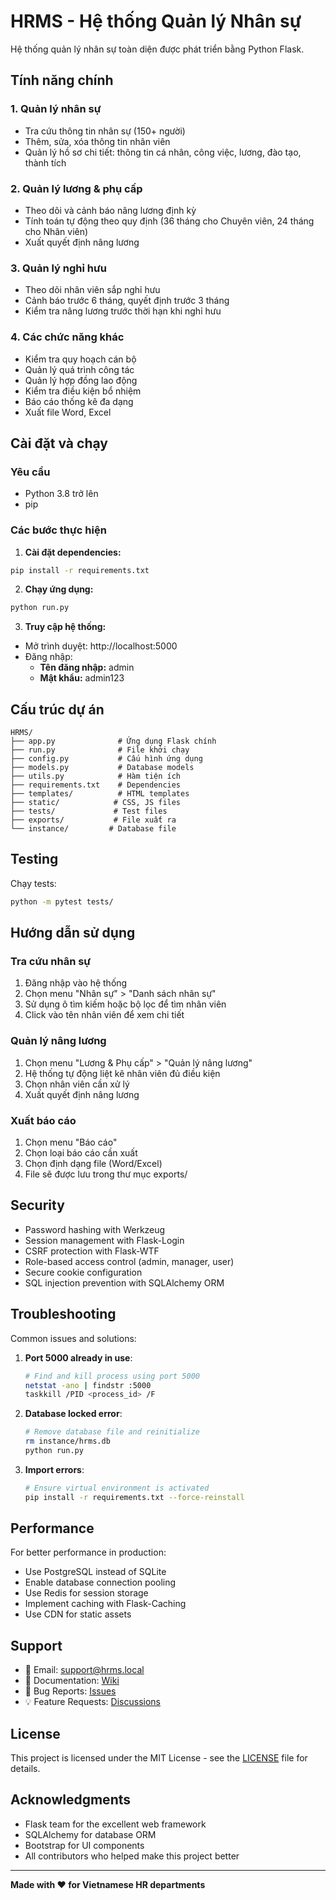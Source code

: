 # HRMS - Hệ thống Quản lý Nhân sự

Hệ thống quản lý nhân sự toàn diện được phát triển bằng Python Flask.

## Tính năng chính

### 1. Quản lý nhân sự
- Tra cứu thông tin nhân sự (150+ người)
- Thêm, sửa, xóa thông tin nhân viên
- Quản lý hồ sơ chi tiết: thông tin cá nhân, công việc, lương, đào tạo, thành tích

### 2. Quản lý lương & phụ cấp
- Theo dõi và cảnh báo nâng lương định kỳ
- Tính toán tự động theo quy định (36 tháng cho Chuyên viên, 24 tháng cho Nhân viên)
- Xuất quyết định nâng lương

### 3. Quản lý nghỉ hưu
- Theo dõi nhân viên sắp nghỉ hưu
- Cảnh báo trước 6 tháng, quyết định trước 3 tháng
- Kiểm tra nâng lương trước thời hạn khi nghỉ hưu

### 4. Các chức năng khác
- Kiểm tra quy hoạch cán bộ
- Quản lý quá trình công tác
- Quản lý hợp đồng lao động
- Kiểm tra điều kiện bổ nhiệm
- Báo cáo thống kê đa dạng
- Xuất file Word, Excel

## Cài đặt và chạy

### Yêu cầu
- Python 3.8 trở lên
- pip

### Các bước thực hiện

1. **Cài đặt dependencies:**
```bash
pip install -r requirements.txt
```

2. **Chạy ứng dụng:**
```bash
python run.py
```

3. **Truy cập hệ thống:**
- Mở trình duyệt: http://localhost:5000
- Đăng nhập:
  - **Tên đăng nhập:** admin
  - **Mật khẩu:** admin123

## Cấu trúc dự án

```
HRMS/
├── app.py              # Ứng dụng Flask chính
├── run.py              # File khởi chạy
├── config.py           # Cấu hình ứng dụng
├── models.py           # Database models
├── utils.py            # Hàm tiện ích
├── requirements.txt    # Dependencies
├── templates/          # HTML templates
├── static/            # CSS, JS files
├── tests/             # Test files
├── exports/           # File xuất ra
└── instance/         # Database file
```

## Testing

Chạy tests:
```bash
python -m pytest tests/
```

## Hướng dẫn sử dụng

### Tra cứu nhân sự
1. Đăng nhập vào hệ thống
2. Chọn menu "Nhân sự" > "Danh sách nhân sự"
3. Sử dụng ô tìm kiếm hoặc bộ lọc để tìm nhân viên
4. Click vào tên nhân viên để xem chi tiết

### Quản lý nâng lương
1. Chọn menu "Lương & Phụ cấp" > "Quản lý nâng lương"
2. Hệ thống tự động liệt kê nhân viên đủ điều kiện
3. Chọn nhân viên cần xử lý
4. Xuất quyết định nâng lương

### Xuất báo cáo
1. Chọn menu "Báo cáo"
2. Chọn loại báo cáo cần xuất
3. Chọn định dạng file (Word/Excel)
4. File sẽ được lưu trong thư mục exports/

## Security

- Password hashing with Werkzeug
- Session management with Flask-Login
- CSRF protection with Flask-WTF
- Role-based access control (admin, manager, user)
- Secure cookie configuration
- SQL injection prevention with SQLAlchemy ORM

## Troubleshooting

Common issues and solutions:

1. **Port 5000 already in use**:
   ```bash
   # Find and kill process using port 5000
   netstat -ano | findstr :5000
   taskkill /PID <process_id> /F
   ```

2. **Database locked error**:
   ```bash
   # Remove database file and reinitialize
   rm instance/hrms.db
   python run.py
   ```

3. **Import errors**:
   ```bash
   # Ensure virtual environment is activated
   pip install -r requirements.txt --force-reinstall
   ```

## Performance

For better performance in production:
- Use PostgreSQL instead of SQLite
- Enable database connection pooling
- Use Redis for session storage
- Implement caching with Flask-Caching
- Use CDN for static assets

## Support

- 📧 Email: support@hrms.local
- 📖 Documentation: [Wiki](https://github.com/your-org/hrms/wiki)
- 🐛 Bug Reports: [Issues](https://github.com/your-org/hrms/issues)
- 💡 Feature Requests: [Discussions](https://github.com/your-org/hrms/discussions)

## License

This project is licensed under the MIT License - see the [LICENSE](LICENSE) file for details.

## Acknowledgments

- Flask team for the excellent web framework
- SQLAlchemy for database ORM
- Bootstrap for UI components
- All contributors who helped make this project better

---

**Made with ❤️ for Vietnamese HR departments**
